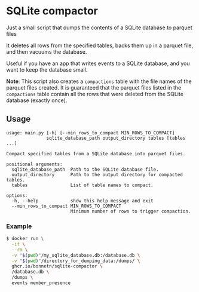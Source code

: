 # SQLite compactor

Just a small script that dumps the contents of a SQLite database to parquet files

It deletes all rows from the specified tables, backs them up in a parquet file, and then vacuums the database.

Useful if you have an app that writes events to a SQLite database, and you want to keep the database small.

**Note**: This script also creates a `compactions` table with the file names of the parquet files created. 
It is guaranteed that the parquet files listed in the `compactions` table contain all the rows that were deleted from the SQLite database (exactly once).

## Usage

```
usage: main.py [-h] [--min_rows_to_compact MIN_ROWS_TO_COMPACT]
               sqlite_database_path output_directory tables [tables ...]

Compact specified tables from a SQLite database into parquet files.

positional arguments:
  sqlite_database_path  Path to the SQLite database file.
  output_directory      Path to the output directory for compacted tables.
  tables                List of table names to compact.

options:
  -h, --help            show this help message and exit
  --min_rows_to_compact MIN_ROWS_TO_COMPACT
                        Minimum number of rows to trigger compaction.
```

### Example

```sh
$ docker run \
  -it \
  --rm \
  -v "$(pwd)"/my_sqlite_database.db:/database.db \
  -v "$(pwd)"/directory_for_dumping_data:/dumps/ \
  ghcr.io/bonnetn/sqlite-compactor \
  /database.db \
  /dumps \
  events member_presence
```